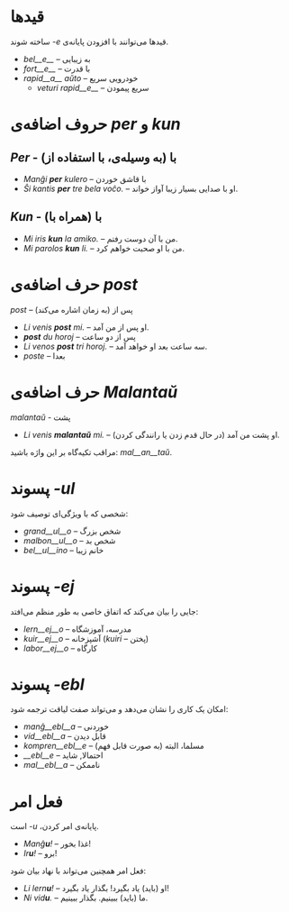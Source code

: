 # قیدها

قیدها می‌توانند با افزودن پایانه‌ی *<span dir="ltr">-e</span>* ساخته شوند.

- *bel__e__*   – به زیبایی
- *fort__e__*  – با قدرت
- *rapid__a__ aŭto*   – خودرویی سریع
	- *veturi rapid__e__*   – سریع پیمودن


# حروف اضافه‌ی *per* و *kun*

## *Per* - با (به وسیله‌ی، با استفاده از)

- *Manĝi __per__ kulero* – با قاشق خوردن
- *<span dir="ltr">Ŝi kantis <b>per</b> tre bela voĉo.</span>* – او با صدایی بسیار زیبا آواز خواند.
 
## *Kun* - با (همراه با)        

- *<span dir="ltr">Mi iris <b>kun</b> la amiko.</span>*    – من با آن دوست رفتم.
- *<span dir="ltr">Mi parolos <b>kun</b> li.</span>*       – من با او صحبت خواهم کرد.



# حرف اضافه‌ی *post*

*post* – پس از (به زمان اشاره می‌کند)

- *<span dir="ltr">Li venis <b>post</b> mi.</span>*   – او پس از من آمد.
- *__post__ du horoj* – پس از دو ساعت
- *<span dir="ltr">Li venos <b>post</b> tri horoj.</span>* – سه ساعت بعد او خواهد آمد.
- *poste* – بعدا

# حرف اضافه‌ی *Malantaŭ*

*malantaŭ* - پشت

- *<span dir="ltr">Li venis <b>malantaŭ</b> mi.</span>* – او پشت من آمد (در حال قدم زدن یا رانندگی کردن).

مراقب تکیه‌گاه بر این واژه باشید: *mal__an__taŭ*.
 
# پسوند *-ul*

شخصی که با ویژگی‌ای توصیف شود:

- *grand__ul__o*  – شخص بزرگ
- *malbon__ul__o* – شخص بد
- *bel__ul__ino*  – خانم زیبا

 

# پسوند *-ej*

جایی را بیان می‌کند که اتفاق خاصی به طور منظم می‌افتد:

- *lern__ej__o*  – مدرسه، آموزشگاه
- *kuir__ej__o*  – آشپزخانه (*kuiri* – پختن)
- *labor__ej__o* – کارگاه
 

# پسوند *-ebl*

امکان یک کاری را نشان می‌دهد و می‌تواند صفت لیاقت ترجمه شود:

- *manĝ__ebl__a* – خوردنی
- *vid__ebl__a* – قابل دیدن
- *kompren__ebl__e* – مسلما، البته (به صورت قابل فهم)
- *__ebl__e* – احتمالا, شاید
- *mal__ebl__a* – ناممکن


# فعل امر

پایانه‌ی امر کردن، *<span dir="ltr">-u</span>* است.

- *<span dir="ltr">Manĝ<b>u</b>!</span>*   – غذا بخور!
- *<span dir="ltr">Ir<b>u</b>!</span>*   – برو!

فعل امر همچنین می‌تواند با نهاد بیان شود:

- *<span dir="ltr">Li lern<b>u</b>!</span>* – او (باید) یاد بگیرد! بگذار یاد بگیرد!
- *<span dir="ltr">Ni vid<b>u</b>.</span>*  – ما (باید) ببینیم. بگذار ببینیم.
 
